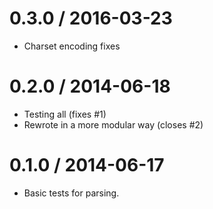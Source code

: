 
0.3.0 / 2016-03-23
==================

 * Charset encoding fixes

0.2.0 / 2014-06-18
==================

 * Testing all (fixes #1)
 * Rewrote in a more modular way (closes #2)

0.1.0 / 2014-06-17
==================

+ Basic tests for parsing.

